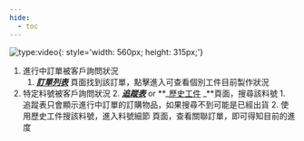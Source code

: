 ```yaml
---
hide:
  - toc
---
```

![type:video](https://www.youtube.com/embed/54MoJl3rMKc){: style='width: 560px; height: 315px;'}

1. 進行中訂單被客戶詢問狀況
    1. **_[訂單列表](https://cam.remotenc.com/order_list/)_** 頁面找到該訂單，點擊進入可查看個別工件目前製作狀況
2. 特定料號被客戶詢問狀況
    2. **_[追蹤表](https://cam.remotenc.com/orderitemtracklist/)_** or **_[歷史工件](https://cam.remotenc.com/history_part_list/) _**頁面，搜尋該料號
        1. 追蹤表只會顯示進行中訂單的訂購物品，如果搜尋不到可能是已經出貨
        2. 使用歷史工件搜該料號，進入料號細節 頁面，查看關聯訂單，即可得知目前的進度